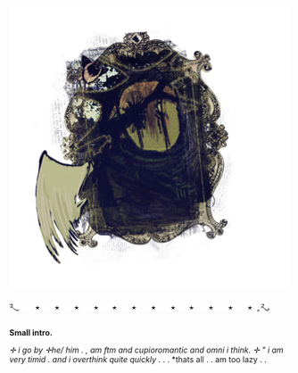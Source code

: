 
![image_alt](https://github.com/0STIREY/0stirey/blob/39b6018e3264c000ac77a5788424dde2ef3bdc3b/Untitled1091_20251028204354.png)


 ༢ུ  *![image_alt](https://github.com/0STIREY/0stirey/blob/f75418b72365ee182b03b19087396e80b9585c89/mono7.gif) ˳༢ུ*

**Small intro.**

*✛ i go by ✛he/ him . ,  am ftm and cupioromantic and omni i think.*
 *✛ " i am very timid . and i overthink quite quickly .*
. . *thats all . . am too lazy . .

